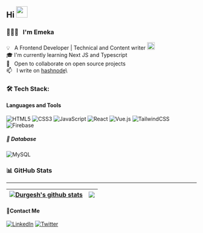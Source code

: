 <h2>Hi <img src="https://user-images.githubusercontent.com/42378118/110234147-e3259600-7f4e-11eb-95be-0c4047144dea.gif" width="30"> </h2>

### 👨🏻‍💻 &nbsp; I'm Emeka

💡 &nbsp; A Frontend Developer | Technical and Content writer <img height=20px width=20px src="https://media2.giphy.com/media/RbDKaczqWovIugyJmW/giphy.gif?cid=ecf05e47hb12laxld7yum97n4t13k9vbcn4cfgg77hbss6aj&rid=giphy.gif&ct=g" width="50">\
🎓 I'm currently learning Next JS and Typescript\
👯 &nbsp; Open to collaborate on open source projects\
📫 &nbsp; I write on [hashnode](https://devemeka.hashnode.dev/)\


### 🛠 Tech Stack:

#### Languages and Tools
![HTML5](https://img.shields.io/badge/html5-%23E34F26.svg?style=for-the-badge&logo=html5&logoColor=white) 
![CSS3](https://img.shields.io/badge/css3-%231572B6.svg?style=for-the-badge&logo=css3&logoColor=white) 
![JavaScript](https://img.shields.io/badge/javascript-%23323330.svg?style=for-the-badge&logo=javascript&logoColor=%23F7DF1E)
![React](https://img.shields.io/badge/react-%2320232a.svg?style=for-the-badge&logo=react&logoColor=%2361DAFB)
![Vue.js](https://img.shields.io/badge/vuejs-%2335495e.svg?style=for-the-badge&logo=vuedotjs&logoColor=%234FC08D)
![TailwindCSS](https://img.shields.io/badge/tailwindcss-%2338B2AC.svg?style=for-the-badge&logo=tailwind-css&logoColor=white)
![Firebase](https://img.shields.io/badge/firebase-%23039BE5.svg?style=for-the-badge&logo=firebase)


 ##### 💾 Database
![MySQL](https://img.shields.io/badge/mysql-%2300f.svg?style=for-the-badge&logo=mysql&logoColor=white) 

### 📊 GitHub Stats 
---
| <a href="https://github.com/EmekaDollar/github-readme-stats"><img align="center" src="https://github-readme-stats.vercel.app/api?username=EmekaDollar&show_icons=true&include_all_commits=false&theme=buefy&hide_border=true" alt="Durgesh's github stats" /></a> | <a href="https://github.com/ThatCoolGuyyy/github-readme-stats"><img align="center" src="https://github-readme-stats.vercel.app/api/top-langs/?username=EmekaDollar&layout=compact&theme=buefy&hide_border=true" /></a> | 
| ------------- | ------------- |

 #### 📱Contact Me
[![LinkedIn](https://img.shields.io/badge/LinkedIn-%230077B5.svg?logo=linkedin&logoColor=white)](https://www.linkedin.com/in/chukwuemeka-abuba/)
[![Twitter](https://img.shields.io/badge/Twitter-%231DA1F2.svg?logo=Twitter&logoColor=white)](https://twitter.com/manuelabuba) 


